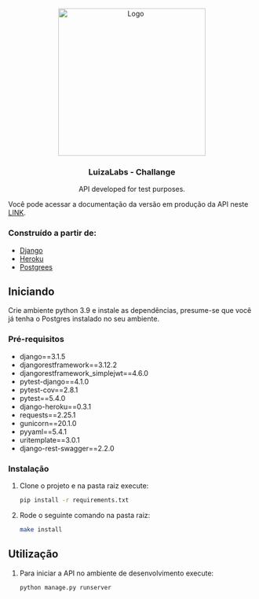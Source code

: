 <br />
<p align="center">
  <a href="https://medium.com/luizalabs">
    <img src="https://cdn-images-1.medium.com/max/1200/1*IVax5__p6o5n1YPgugiqGQ.png" alt="Logo" width="300" height="300">
  </a>


  <h3 align="center">LuizaLabs - Challange</h3>

  <p align="center">
    API developed for test purposes.
  </p>
  <p align="left">
    Você pode acessar a documentação da versão em produção da API neste <a href="url">LINK</a>.
  </p>
</p>



### Construído a partir de:

* [Django](https://www.djangoproject.com/)
* [Heroku](https://heroku.com)
* [Postgrees](https://postgrees.org)


## Iniciando

Crie ambiente python 3.9 e instale as dependências, presume-se que você já tenha o Postgres instalado no seu ambiente.

### Pré-requisitos
* django==3.1.5
* djangorestframework==3.12.2
* djangorestframework_simplejwt==4.6.0
* pytest-django==4.1.0
* pytest-cov==2.8.1
* pytest==5.4.0
* django-heroku==0.3.1
* requests==2.25.1
* gunicorn==20.1.0
* pyyaml==5.4.1
* uritemplate==3.0.1
* django-rest-swagger==2.2.0

### Instalação
1. Clone o projeto e na pasta raiz execute:
   ```bash
   pip install -r requirements.txt
   ```

2. Rode o seguinte comando na pasta raiz:
    ```bash
    make install
    ```


## Utilização
1. Para iniciar a API no ambiente de desenvolvimento execute:
   ```python
   python manage.py runserver 
   ```

